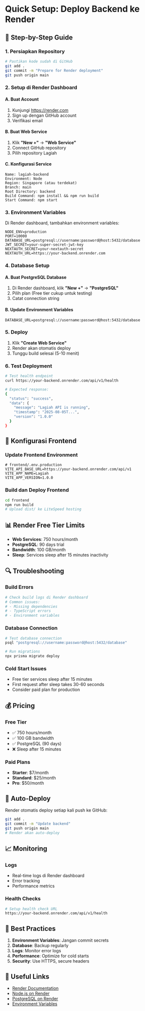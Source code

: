 # Quick Setup: Deploy Backend ke Render

## 🚀 **Step-by-Step Guide**

### 1. **Persiapkan Repository**
```bash
# Pastikan kode sudah di GitHub
git add .
git commit -m "Prepare for Render deployment"
git push origin main
```

### 2. **Setup di Render Dashboard**

#### A. Buat Account
1. Kunjungi https://render.com
2. Sign up dengan GitHub account
3. Verifikasi email

#### B. Buat Web Service
1. Klik **"New +"** → **"Web Service"**
2. Connect GitHub repository
3. Pilih repository Lagiah

#### C. Konfigurasi Service
```
Name: lagiah-backend
Environment: Node
Region: Singapore (atau terdekat)
Branch: main
Root Directory: backend
Build Command: npm install && npm run build
Start Command: npm start
```

### 3. **Environment Variables**
Di Render dashboard, tambahkan environment variables:

```env
NODE_ENV=production
PORT=10000
DATABASE_URL=postgresql://username:password@host:5432/database
JWT_SECRET=your-super-secret-jwt-key
NEXTAUTH_SECRET=your-nextauth-secret
NEXTAUTH_URL=https://your-backend.onrender.com
```

### 4. **Database Setup**

#### A. Buat PostgreSQL Database
1. Di Render dashboard, klik **"New +"** → **"PostgreSQL"**
2. Pilih plan (Free tier cukup untuk testing)
3. Catat connection string

#### B. Update Environment Variables
```env
DATABASE_URL=postgresql://username:password@host:5432/database
```

### 5. **Deploy**
1. Klik **"Create Web Service"**
2. Render akan otomatis deploy
3. Tunggu build selesai (5-10 menit)

### 6. **Test Deployment**
```bash
# Test health endpoint
curl https://your-backend.onrender.com/api/v1/health

# Expected response:
{
  "status": "success",
  "data": {
    "message": "Lagiah API is running",
    "timestamp": "2025-08-05T...",
    "version": "1.0.0"
  }
}
```

## 🔧 **Konfigurasi Frontend**

### Update Frontend Environment
```env
# frontend/.env.production
VITE_API_BASE_URL=https://your-backend.onrender.com/api/v1
VITE_APP_NAME=Lagiah
VITE_APP_VERSION=1.0.0
```

### Build dan Deploy Frontend
```bash
cd frontend
npm run build
# Upload dist/ ke LiteSpeed hosting
```

## 📊 **Render Free Tier Limits**

- **Web Services**: 750 hours/month
- **PostgreSQL**: 90 days trial
- **Bandwidth**: 100 GB/month
- **Sleep**: Services sleep after 15 minutes inactivity

## 🔍 **Troubleshooting**

### Build Errors
```bash
# Check build logs di Render dashboard
# Common issues:
# - Missing dependencies
# - TypeScript errors
# - Environment variables
```

### Database Connection
```bash
# Test database connection
psql "postgresql://username:password@host:5432/database"

# Run migrations
npx prisma migrate deploy
```

### Cold Start Issues
- Free tier services sleep after 15 minutes
- First request after sleep takes 30-60 seconds
- Consider paid plan for production

## 💰 **Pricing**

### Free Tier
- ✅ 750 hours/month
- ✅ 100 GB bandwidth
- ✅ PostgreSQL (90 days)
- ❌ Sleep after 15 minutes

### Paid Plans
- **Starter**: $7/month
- **Standard**: $25/month
- **Pro**: $50/month

## 🔄 **Auto-Deploy**

Render otomatis deploy setiap kali push ke GitHub:
```bash
git add .
git commit -m "Update backend"
git push origin main
# Render akan auto-deploy
```

## 📈 **Monitoring**

### Logs
- Real-time logs di Render dashboard
- Error tracking
- Performance metrics

### Health Checks
```bash
# Setup health check URL
https://your-backend.onrender.com/api/v1/health
```

## 🎯 **Best Practices**

1. **Environment Variables**: Jangan commit secrets
2. **Database**: Backup regularly
3. **Logs**: Monitor error logs
4. **Performance**: Optimize for cold starts
5. **Security**: Use HTTPS, secure headers

## 🔗 **Useful Links**

- [Render Documentation](https://render.com/docs)
- [Node.js on Render](https://render.com/docs/deploy-node-express-app)
- [PostgreSQL on Render](https://render.com/docs/deploy-postgresql-database)
- [Environment Variables](https://render.com/docs/environment-variables) 